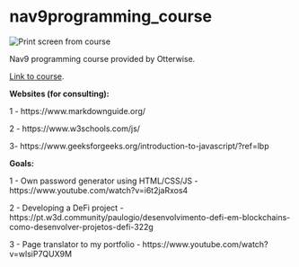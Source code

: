 # nav9programming_course
![Print screen from course](https://i.imgur.com/XuvPuS4.png)
<p></p>
<p>Nav9 programming course provided by Otterwise.</p>

[Link to course](https://plataforma.otterwise.co/courses/front-end-turma03111111/lectures/40813434).


**Websites (for consulting):**
<p>1 - https://www.markdownguide.org/ </p>
<p>2 - https://www.w3schools.com/js/ </p>
<p>3- https://www.geeksforgeeks.org/introduction-to-javascript/?ref=lbp </p>

**Goals:**
<p>1 - Own password generator using HTML/CSS/JS - https://www.youtube.com/watch?v=i6t2jaRxos4</p>
<p>2 - Developing a DeFi project - https://pt.w3d.community/paulogio/desenvolvimento-defi-em-blockchains-como-desenvolver-projetos-defi-322g</p>
<p>3 - Page translator to my portfolio - https://www.youtube.com/watch?v=wlsiP7QUX9M</p>

